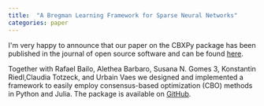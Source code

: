 ```yaml
---
title:  "A Bregman Learning Framework for Sparse Neural Networks"
categories: paper
---
```


I'm very happy to announce that our paper on the CBXPy package has been published in the journal of open source software and can be found [here](https://joss.theoj.org/papers/10.21105/joss.06611).

Together with Rafael Bailo, Alethea Barbaro, Susana N. Gomes 3, Konstantin Riedl,Claudia Totzeck, and Urbain Vaes we designed and implemented a framework to easily employ consensus-based optimization (CBO) methods in Python and Julia. The package is available on [GitHub](https://pdips.github.io/CBXpy/).